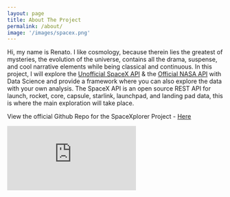 ```yaml
---
layout: page
title: About The Project
permalink: /about/
image: '/images/spacex.png'
---
```


Hi, my name is Renato. I like cosmology, because therein lies the greatest of mysteries, the evolution of the universe, contains all the drama, suspense, and cool narrative elements while being classical and continuous. In this project, I will explore the [Unofficial SpaceX API](https://github.com/r-spacex/SpaceX-API) & the [Official NASA API](https://api.nasa.gov) with Data Science and provide a framework where you can also explore the data with your own analysis. The SpaceX API is an open source REST API for launch, rocket, core, capsule, starlink, launchpad, and landing pad data, this is where the main exploration will take place.

View the official Github Repo for the SpaceXplorer Project - [Here](https://github.com/renatogusani/spacexplorer)

<p><iframe src="https://www.youtube.com/embed/IGtW-czUsII" frameborder="0" allowfullscreen></iframe></p>

<!--
![SpaceX Falcon Heavy Landing]({{site.baseurl}}/images/31.jpg)
*SpaceX Falcon Heavy Landing - Kennedy Space Center, Merritt Island, United States - 02-06-2018*

I'll start by gathering data from the SpaceX API and creating a clean dataset for further analysis. I intend to use Python functions in particular to automate the process and filter necessary data.
To begin, I will use SpaceX data to determine whether a launch will be successful. I will:

* Obtain data from the API
* Create a Dataframe from it.
* Clean and filter required data Address missing values
* Export the newly created dataframe.

 <div class="gallery-box">
  <div class="gallery">
    <img src="/images/29.jpg">
    <img src="/images/30.jpg">
    <img src="/images/31.jpg">
  </div>
</div>

<p><iframe src="https://www.youtube.com/embed/wbSwFU6tY1c" frameborder="0" allowfullscreen></iframe></p>
-->


